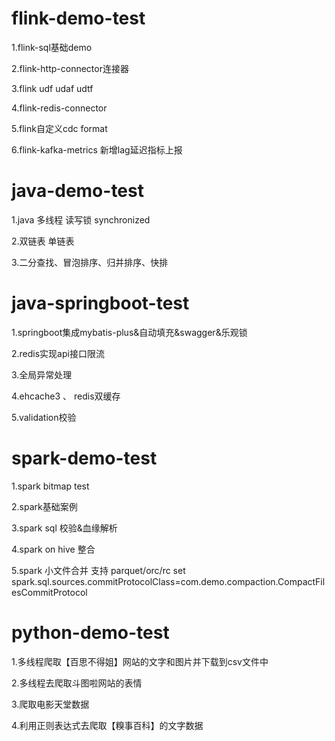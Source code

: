 # flink-demo-test
1.flink-sql基础demo

2.flink-http-connector连接器

3.flink udf udaf udtf

4.flink-redis-connector

5.flink自定义cdc format

6.flink-kafka-metrics 新增lag延迟指标上报


# java-demo-test
1.java 多线程 读写锁 synchronized

2.双链表 单链表

3.二分查找、冒泡排序、归并排序、快排

# java-springboot-test

1.springboot集成mybatis-plus&自动填充&swagger&乐观锁

2.redis实现api接口限流

3.全局异常处理

4.ehcache3 、 redis双缓存

5.validation校验 


# spark-demo-test
1.spark bitmap test

2.spark基础案例

3.spark sql 校验&血缘解析

4.spark on hive 整合

5.spark 小文件合并 支持 parquet/orc/rc 
set spark.sql.sources.commitProtocolClass=com.demo.compaction.CompactFilesCommitProtocol

# python-demo-test
1.多线程爬取【百思不得姐】网站的文字和图片并下载到csv文件中

2.多线程去爬取斗图啦网站的表情

3.爬取电影天堂数据

4.利用正则表达式去爬取【糗事百科】的文字数据